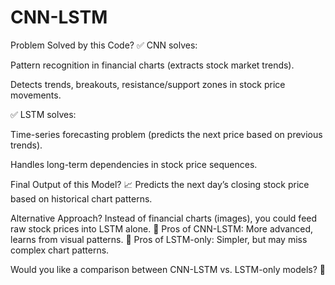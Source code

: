 # CNN-LSTM

Problem Solved by this Code?
✅ CNN solves:

Pattern recognition in financial charts (extracts stock market trends).

Detects trends, breakouts, resistance/support zones in stock price movements.

✅ LSTM solves:

Time-series forecasting problem (predicts the next price based on previous trends).

Handles long-term dependencies in stock price sequences.

Final Output of this Model?
📈 Predicts the next day’s closing stock price based on historical chart patterns.

Alternative Approach?
Instead of financial charts (images), you could feed raw stock prices into LSTM alone.
🔹 Pros of CNN-LSTM: More advanced, learns from visual patterns.
🔹 Pros of LSTM-only: Simpler, but may miss complex chart patterns.

Would you like a comparison between CNN-LSTM vs. LSTM-only models? 🚀
